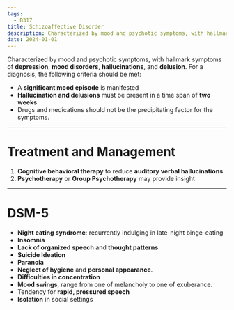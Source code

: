 ```yaml
---
tags:
  - B317
title: Schizoaffective Disorder
description: Characterized by mood and psychotic symptoms, with hallmark symptoms of depression, mood disorders, hallucinations, and delusion.
date: 2024-01-01
---
```

Characterized by mood and psychotic symptoms, with hallmark symptoms of **depression**, **mood disorders**, **hallucinations**, and **delusion**. For a diagnosis, the following criteria should be met:
- A **significant mood episode** is manifested
- **Hallucination and delusions** must be present in a time span of **two weeks**
- Drugs and medications should not be the precipitating factor for the symptoms.
___
# Treatment and Management
1. **Cognitive behavioral therapy** to reduce **auditory verbal hallucinations**
2. **Psychotherapy** or **Group Psychotherapy** may provide insight
___
# DSM-5
- **Night eating syndrome**: recurrently indulging in late-night binge-eating
- **Insomnia**
- **Lack of organized speech** and **thought patterns**
- **Suicide Ideation**
- **Paranoia**
- **Neglect of hygiene** and **personal appearance**.
- **Difficulties in concentration**
- **Mood swings**, range from one of melancholy to one of exuberance.
- Tendency for **rapid, pressured speech**
- **Isolation** in social settings
